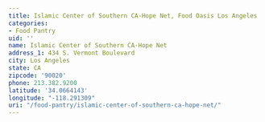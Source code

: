 ```yaml
---
title: Islamic Center of Southern CA-Hope Net, Food Oasis Los Angeles
categories:
- Food Pantry
uid: ''
name: Islamic Center of Southern CA-Hope Net
address_1: 434 S. Vermont Boulevard
city: Los Angeles
state: CA
zipcode: '90020'
phone: 213.382.9200
latitude: '34.0664143'
longitude: "-118.291309"
uri: "/food-pantry/islamic-center-of-southern-ca-hope-net/"
---
```


